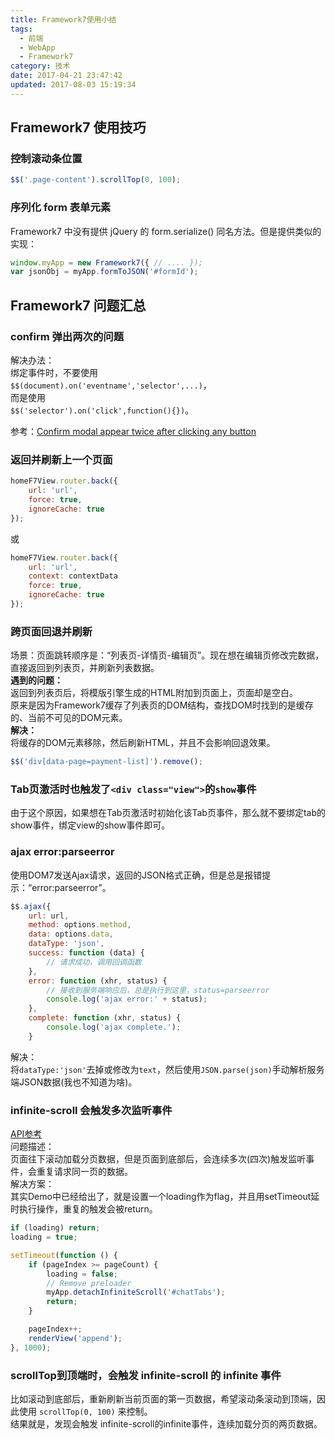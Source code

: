 ```yaml
---
title: Framework7使用小结
tags:
  - 前端
  - WebApp
  - Framework7
category: 技术
date: 2017-04-21 23:47:42
updated: 2017-08-03 15:19:34
---
```


## Framework7 使用技巧
### 控制滚动条位置
``` javascript
$$('.page-content').scrollTop(0, 100);
```

### 序列化 form 表单元素  
Framework7 中没有提供 jQuery 的 form.serialize() 同名方法。但是提供类似的实现：  
``` javascript
window.myApp = new Framework7({ // .... });
var jsonObj = myApp.formToJSON('#formId');
```

## Framework7 问题汇总

### confirm 弹出两次的问题  
解决办法：  
绑定事件时，不要使用   
`$$(document).on('eventname','selector',...)`，  
而是使用  
`$$('selector').on('click',function(){})`。  
  
参考：[Confirm modal appear twice after clicking any button](https://github.com/nolimits4web/Framework7/issues/1328)


<!--more-->

### 返回并刷新上一个页面
``` javascript
homeF7View.router.back({
    url: 'url',
    force: true,
    ignoreCache: true
});
```
或
``` javascript
homeF7View.router.back({
    url: 'url',
    context: contextData
    force: true,
    ignoreCache: true
});
```

### 跨页面回退并刷新
场景：页面跳转顺序是：“列表页-详情页-编辑页”。现在想在编辑页修改完数据，直接返回到列表页，并刷新列表数据。  
**遇到的问题：**   
返回到列表页后，将模版引擎生成的HTML附加到页面上，页面却是空白。  
原来是因为Framework7缓存了列表页的DOM结构，查找DOM时找到的是缓存的、当前不可见的DOM元素。  
**解决：**   
将缓存的DOM元素移除，然后刷新HTML，并且不会影响回退效果。
```javascript
$$('div[data-page=payment-list]').remove();
```

### Tab页激活时也触发了`<div class="view">`的`show`事件
由于这个原因，如果想在Tab页激活时初始化该Tab页事件，那么就不要绑定tab的show事件，绑定view的show事件即可。

### ajax error:parseerror
使用DOM7发送Ajax请求，返回的JSON格式正确，但是总是报错提示：“error:parseerror”。
``` javascript
$$.ajax({
    url: url,
    method: options.method,
    data: options.data,
    dataType: 'json',
    success: function (data) {
        // 请求成功，调用回调函数
    },
    error: function (xhr, status) {
        // 接收到服务端响应后，总是执行到这里，status=parseerror
        console.log('ajax error:' + status);
    },
    complete: function (xhr, status) {
        console.log('ajax complete.');
    }
```
解决：  
将`dataType:'json'`去掉或修改为`text`，然后使用`JSON.parse(json)`手动解析服务端JSON数据(我也不知道为啥)。

### infinite-scroll 会触发多次监听事件
[API参考](http://framework7.taobao.org/docs/infinite-scroll.html#.WO2JIoh94WV)  
问题描述：  
页面往下滚动加载分页数据，但是页面到底部后，会连续多次(四次)触发监听事件，会重复请求同一页的数据。  
解决方案：  
其实Demo中已经给出了，就是设置一个loading作为flag，并且用setTimeout延时执行操作，重复的触发会被return。
```javascript
if (loading) return;
loading = true;

setTimeout(function () {
    if (pageIndex >= pageCount) {
        loading = false;
        // Remove preloader
        myApp.detachInfiniteScroll('#chatTabs');
        return;
    }

    pageIndex++;
    renderView('append');
}, 1000);
```

### scrollTop到顶端时，会触发 infinite-scroll 的 infinite 事件
比如滚动到底部后，重新刷新当前页面的第一页数据，希望滚动条滚动到顶端，因此使用 `scrollTop(0, 100)` 来控制。  
结果就是，发现会触发 infinite-scroll的infinite事件，连续加载分页的两页数据。

